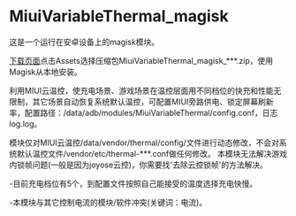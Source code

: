# MiuiVariableThermal_magisk
这是一个运行在安卓设备上的magisk模块。

[下载页面](https://github.com/410154425/MiuiVariableThermal_magisk/releases)点击Assets选择压缩包MiuiVariableThermal_magisk_***.zip，使用Magisk从本地安装。

利用MIUI云温控，使充电场景、游戏场景在温控层面用不同档位的快充和性能无限制，其它场景自动恢复系统默认温控，可配置MIUI旁路供电、锁定屏幕刷新率，配置路径：/data/adb/modules/MiuiVariableThermal/config.conf，日志log.log。

模块仅对MIUI云温控/data/vendor/thermal/config/文件进行动态修改，不会对系统默认温控文件/vendor/etc/thermal-***.conf做任何修改。
本模块无法解决游戏内锁帧问题(一般是因为joyose云控)，你需要找'去除云控锁帧'的方法解决。

-目前充电档位有5个，到配置文件按照自己能接受的温度选择充电快慢。

-本模块与其它控制电流的模块/软件冲突(关键词：电流)。
